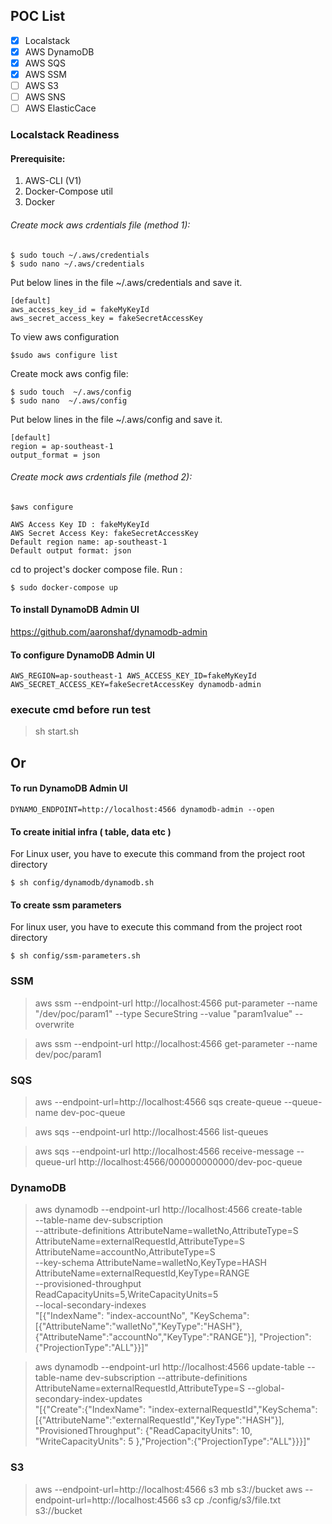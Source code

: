 ## POC List
- [X] Localstack 
- [X] AWS DynamoDB
- [X] AWS SQS
- [X] AWS SSM 
- [ ] AWS S3
- [ ] AWS SNS
- [ ] AWS ElasticCace

### Localstack Readiness
#### Prerequisite:

1. AWS-CLI (V1)
2. Docker-Compose util
3. Docker

###### Create mock aws crdentials file (method 1):

```
$ sudo touch ~/.aws/credentials
$ sudo nano ~/.aws/credentials
```

Put below lines in the file ~/.aws/credentials and save it.
```
[default]
aws_access_key_id = fakeMyKeyId
aws_secret_access_key = fakeSecretAccessKey
```
To view aws configuration
```
$sudo aws configure list
```
Create mock aws config file:
```
$ sudo touch  ~/.aws/config
$ sudo nano  ~/.aws/config
```

Put below lines in the file ~/.aws/config and save it.

```
[default]
region = ap-southeast-1
output_format = json
```

###### Create mock aws crdentials file (method 2):
```
$aws configure

AWS Access Key ID : fakeMyKeyId
AWS Secret Access Key: fakeSecretAccessKey
Default region name: ap-southeast-1
Default output format: json
```
cd to project's docker compose file. Run :

```
$ sudo docker-compose up
```
#### To install DynamoDB Admin UI

https://github.com/aaronshaf/dynamodb-admin

#### To configure DynamoDB Admin UI
```
AWS_REGION=ap-southeast-1 AWS_ACCESS_KEY_ID=fakeMyKeyId AWS_SECRET_ACCESS_KEY=fakeSecretAccessKey dynamodb-admin
```

### execute cmd before run test 

> sh start.sh


## Or

#### To run DynamoDB Admin UI
```
DYNAMO_ENDPOINT=http://localhost:4566 dynamodb-admin --open
```

#### To create initial infra ( table, data etc )
For Linux user, you have to execute this command from the project root directory
```
$ sh config/dynamodb/dynamodb.sh
```
#### To create ssm parameters
For linux user, you have to execute this command from the project root directory

```
$ sh config/ssm-parameters.sh
```
### SSM

> aws ssm --endpoint-url http://localhost:4566 put-parameter --name "/dev/poc/param1" --type SecureString --value "param1value" --overwrite

> aws ssm --endpoint-url http://localhost:4566 get-parameter --name dev/poc/param1

### SQS
> aws --endpoint-url=http://localhost:4566 sqs create-queue --queue-name dev-poc-queue

> aws sqs --endpoint-url http://localhost:4566 list-queues

> aws sqs --endpoint-url http://localhost:4566 receive-message --queue-url http://localhost:4566/000000000000/dev-poc-queue



### DynamoDB

> aws dynamodb --endpoint-url http://localhost:4566 create-table \
--table-name dev-subscription \
--attribute-definitions AttributeName=walletNo,AttributeType=S AttributeName=externalRequestId,AttributeType=S AttributeName=accountNo,AttributeType=S \
--key-schema AttributeName=walletNo,KeyType=HASH AttributeName=externalRequestId,KeyType=RANGE \
--provisioned-throughput ReadCapacityUnits=5,WriteCapacityUnits=5 \
--local-secondary-indexes \
"[{\"IndexName\": \"index-accountNo\",
\"KeySchema\":[{\"AttributeName\":\"walletNo\",\"KeyType\":\"HASH\"}, \
{\"AttributeName\":\"accountNo\",\"KeyType\":\"RANGE\"}],
\"Projection\":{\"ProjectionType\":\"ALL\"}}]"



> aws dynamodb --endpoint-url http://localhost:4566 update-table
--table-name dev-subscription
--attribute-definitions AttributeName=externalRequestId,AttributeType=S
--global-secondary-index-updates \
"[{\"Create\":{\"IndexName\": \"index-externalRequestId\",\"KeySchema\":[{\"AttributeName\":\"externalRequestId\",\"KeyType\":\"HASH\"}], \
\"ProvisionedThroughput\": {\"ReadCapacityUnits\": 10, \"WriteCapacityUnits\": 5 },\"Projection\":{\"ProjectionType\":\"ALL\"}}}]"

### S3

> aws --endpoint-url=http://localhost:4566 s3 mb s3://bucket
> aws --endpoint-url=http://localhost:4566 s3 cp ./config/s3/file.txt s3://bucket
